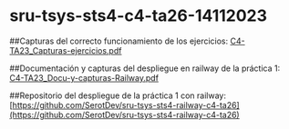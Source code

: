 # sru-tsys-sts4-c4-ta26-14112023

##Capturas del correcto funcionamiento de los ejercicios:
[C4-TA23_Capturas-ejercicios.pdf](C4-TA23_Capturas-ejercicios.pdf)

##Documentación y capturas del despliegue en railway de la práctica 1:
[C4-TA23_Docu-y-capturas-Railway.pdf](C4-TA23_Docu-y-capturas-Railway.pdf)

##Repositorio del despliegue de la práctica 1 con railway:
[https://github.com/SerotDev/sru-tsys-sts4-railway-c4-ta26](https://github.com/SerotDev/sru-tsys-sts4-railway-c4-ta26)
